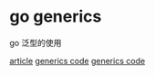 # go generics

go 泛型的使用

[article](https://mp.weixin.qq.com/s/Cq4M7jY3rsPPcbg0E5afDA)
[generics code](https://github.com/mattn/go-generics-example)
[generics code](https://github.com/golang-design/go2generics)

